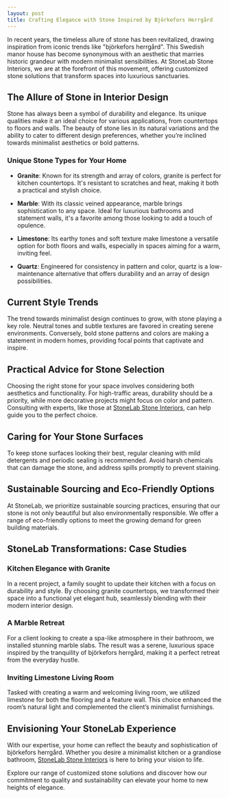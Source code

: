 ```yaml
---
layout: post
title: Crafting Elegance with Stone Inspired by Björkefors Herrgård
---
```



In recent years, the timeless allure of stone has been revitalized, drawing inspiration from iconic trends like "björkefors herrgård". This Swedish manor house has become synonymous with an aesthetic that marries historic grandeur with modern minimalist sensibilities. At StoneLab Stone Interiors, we are at the forefront of this movement, offering customized stone solutions that transform spaces into luxurious sanctuaries.

## The Allure of Stone in Interior Design

Stone has always been a symbol of durability and elegance. Its unique qualities make it an ideal choice for various applications, from countertops to floors and walls. The beauty of stone lies in its natural variations and the ability to cater to different design preferences, whether you’re inclined towards minimalist aesthetics or bold patterns.

### Unique Stone Types for Your Home

- **Granite**: Known for its strength and array of colors, granite is perfect for kitchen countertops. It's resistant to scratches and heat, making it both a practical and stylish choice.

- **Marble**: With its classic veined appearance, marble brings sophistication to any space. Ideal for luxurious bathrooms and statement walls, it's a favorite among those looking to add a touch of opulence.

- **Limestone**: Its earthy tones and soft texture make limestone a versatile option for both floors and walls, especially in spaces aiming for a warm, inviting feel.

- **Quartz**: Engineered for consistency in pattern and color, quartz is a low-maintenance alternative that offers durability and an array of design possibilities.

## Current Style Trends

The trend towards minimalist design continues to grow, with stone playing a key role. Neutral tones and subtle textures are favored in creating serene environments. Conversely, bold stone patterns and colors are making a statement in modern homes, providing focal points that captivate and inspire.

## Practical Advice for Stone Selection

Choosing the right stone for your space involves considering both aesthetics and functionality. For high-traffic areas, durability should be a priority, while more decorative projects might focus on color and pattern. Consulting with experts, like those at [StoneLab Stone Interiors](https://stonelab.se), can help guide you to the perfect choice.

## Caring for Your Stone Surfaces

To keep stone surfaces looking their best, regular cleaning with mild detergents and periodic sealing is recommended. Avoid harsh chemicals that can damage the stone, and address spills promptly to prevent staining.

## Sustainable Sourcing and Eco-Friendly Options

At StoneLab, we prioritize sustainable sourcing practices, ensuring that our stone is not only beautiful but also environmentally responsible. We offer a range of eco-friendly options to meet the growing demand for green building materials.

## StoneLab Transformations: Case Studies

### Kitchen Elegance with Granite

In a recent project, a family sought to update their kitchen with a focus on durability and style. By choosing granite countertops, we transformed their space into a functional yet elegant hub, seamlessly blending with their modern interior design.

### A Marble Retreat

For a client looking to create a spa-like atmosphere in their bathroom, we installed stunning marble slabs. The result was a serene, luxurious space inspired by the tranquility of björkefors herrgård, making it a perfect retreat from the everyday hustle.

### Inviting Limestone Living Room

Tasked with creating a warm and welcoming living room, we utilized limestone for both the flooring and a feature wall. This choice enhanced the room’s natural light and complemented the client’s minimalist furnishings.

## Envisioning Your StoneLab Experience

With our expertise, your home can reflect the beauty and sophistication of björkefors herrgård. Whether you desire a minimalist kitchen or a grandiose bathroom, [StoneLab Stone Interiors](https://stonelab.se) is here to bring your vision to life.

Explore our range of customized stone solutions and discover how our commitment to quality and sustainability can elevate your home to new heights of elegance.